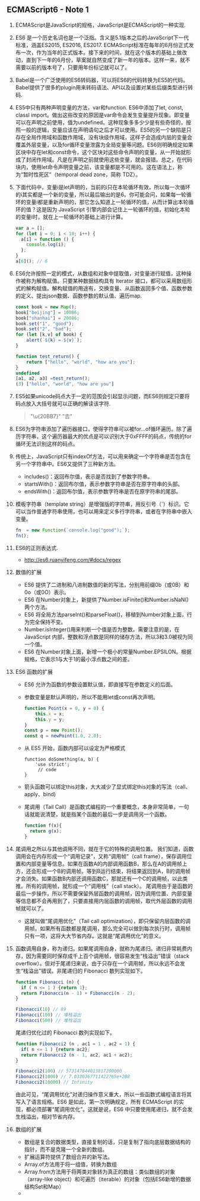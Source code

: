 ## ECMAScript6 - Note 1

1. ECMAScript是JavaScript的规格，JavaScript是ECMAScript的一种实现.

2. ES6 是一个历史名词也是一个泛指。含义是5.1版本之后的JavaScript下一代标准，涵盖ES2015, ES2016, ES2017. ECMAScript标准在每年的6月份正式发布一次，作为当年的正式版本。接下来的时间，就在这个版本的基础上做改动，直到下一年的6月份，草案就自然变成了新一年的版本。这样一来，就不需要以前的版本号了，只要用年份标记就可以了。

3. Babel是一个广泛使用的ES6转码器，可以将ES6的代码转换为ES5的代码。Babel提供了很多的plugin用来转码语法、API以及设置对某些后缀类型进行转码.

4. ES5中只有两种声明变量的方法，var和function. ES6中添加了let, const, classl import。做出这些改变的原因是var命令会发生变量提升现象。即变量可以在声明之前使用，值为undefined。这种现象多多少少是有些奇怪的，按照一般的逻辑，变量应该在声明语句之后才可以使用。ES5的另一个缺陷是只存在全局作用域和函数作用域，没有块级作用域，这样子会造成内层的变量会覆盖外层变量，以及for循环变量泄露为全局变量等问题。ES6则明确规定如果区块中存在let和const命令，这个区块对这些命令声明的变量，从一开始就形成了封闭作用域。凡是在声明之前就使用这些变量，就会报错。总之，在代码块内，使用let命令声明变量之前，该变量都是不可用的。这在语法上，称为“暂时性死区”（temporal dead zone，简称 TDZ）。

5. 下面代码中，变量i是let声明的，当前的i只在本轮循环有效，所以每一次循环的i其实都是一个新的变量，所以最后输出的是6。你可能会问，如果每一轮循环的变量i都是重新声明的，那它怎么知道上一轮循环的值，从而计算出本轮循环的值？这是因为 JavaScript 引擎内部会记住上一轮循环的值，初始化本轮的变量i时，就在上一轮循环的基础上进行计算。

	```javascript
	var a = [];
	for (let i = 0; i < 10; i++) {
	  a[i] = function () {
	    console.log(i);
	  };
	}
	a[6](); // 6
	```
6. ES6允许按照一定的模式，从数组和对象中提取值，对变量进行赋值，这种操作被称为解构赋值。只要某种数据结构具有 Iterator 接口，都可以采用数组形式的解构赋值。解构赋值的用途有，交换变量、从函数返回多个值、函数参数的定义、提出json数据、函数参数的默认值、遍历map.

	```javascript
	const book = new Map();
	book["beijing"] = 10086;
	book["shanhai"] = 20086;
	book.set("1", "good");
	book.set("2", "bad");
	for (let [k,v] of book) {
	    alert(`${k} = ${v}`);
	}
	```
	``` javascript
	function test_return() {
	    return ["hello", "world", "how are you"];
	}
	undefined
	[a1, a2, a3] =test_return();
	(3) ["hello", "world", "how are you"]
	```

7. ES5如果unicode码点大于一定的范围会引起显示问题，而ES6则规定只要将码点放入大括号就可以正确的解读该字符.
	> "\u{20BB7}" "𠮷"

8. ES6为字符串添加了遍历器接口，使得字符串可以被for...of循环遍历。除了遍历字符串，这个遍历器最大的优点是可以识别大于0xFFFF的码点，传统的for循环无法识别这样的码点。

9. 传统上，JavaScript只有indexOf方法，可以用来确定一个字符串是否包含在另一个字符串中。ES6又提供了三种新方法。
	* includes()：返回布尔值，表示是否找到了参数字符串。
	* startsWith()：返回布尔值，表示参数字符串是否在原字符串的头部。
	* endsWith()：返回布尔值，表示参数字符串是否在原字符串的尾部。

10. 模板字符串（template string）是增强版的字符串，用反引号（`）标识。它可以当作普通字符串使用，也可以用来定义多行字符串，或者在字符串中嵌入变量。

	``` javascript
	fn  = new Function(`console.log("good");`);
	fn();
	```
11. ES6的正则表达式.
	* http://es6.ruanyifeng.com/#docs/regex

12. 数值的扩展
	* ES6 提供了二进制和八进制数值的新的写法，分别用前缀0b（或0B）和0o（或0O）表示。
	* ES6 在Number对象上，新提供了Number.isFinite()和Number.isNaN()两个方法。
	* ES6 将全局方法parseInt()和parseFloat()，移植到Number对象上面，行为完全保持不变。
	* Number.isInteger()用来判断一个值是否为整数。需要注意的是，在 JavaScript 内部，整数和浮点数是同样的储存方法，所以3和3.0被视为同一个值。
	* ES6 在Number对象上面，新增一个极小的常量Number.EPSILON。根据规格，它表示1与大于1的最小浮点数之间的差。

13. ES6 函数的扩展
	* ES6 允许为函数的参数设置默认值，即直接写在参数定义的后面。
	* 参数变量是默认声明的，所以不能用let或const再次声明。
	
		```javascript
		function Point(x = 0, y = 0) {
		    this.x = x;
		    this.y = y;
		}
		const p = new Point();
		const q = newPoint(1.0, 2.0);
		```
	* 从 ES5 开始，函数内部可以设定为严格模式

		```
		function doSomething(a, b) {
			'use strict';
			 // code
		}
		```
	* 箭头函数可以绑定this对象，大大减少了显式绑定this对象的写法（call、apply、bind)
	* 尾调用（Tail Call）是函数式编程的一个重要概念，本身非常简单，一句话就能说清楚，就是指某个函数的最后一步是调用另一个函数。

		``` javascript
		function f(x){
		  return g(x);
		}
		```
14. 尾调用之所以与其他调用不同，就在于它的特殊的调用位置。 我们知道，函数调用会在内存形成一个“调用记录”，又称“调用帧”（call frame），保存调用位置和内部变量等信息。如果在函数A的内部调用函数B，那么在A的调用帧上方，还会形成一个B的调用帧。等到B运行结束，将结果返回到A，B的调用帧才会消失。如果函数B内部还调用函数C，那就还有一个C的调用帧，以此类推。所有的调用帧，就形成一个“调用栈”（call stack）。 尾调用由于是函数的最后一步操作，所以不需要保留外层函数的调用帧，因为调用位置、内部变量等信息都不会再用到了，只要直接用内层函数的调用帧，取代外层函数的调用帧就可以了。
	* 这就叫做“尾调用优化”（Tail call optimization），即只保留内层函数的调用帧。如果所有函数都是尾调用，那么完全可以做到每次执行时，调用帧只有一项，这将大大节省内存。这就是“尾调用优化”的意义。

15. 函数调用自身，称为递归。如果尾调用自身，就称为尾递归。递归非常耗费内存，因为需要同时保存成千上百个调用帧，很容易发生“栈溢出”错误（stack overflow）。但对于尾递归来说，由于只存在一个调用帧，所以永远不会发生“栈溢出”错误。非尾递归的 Fibonacci 数列实现如下。

	```javascript
	function Fibonacci (n) {
	  if ( n <= 1 ) {return 1};
	  return Fibonacci(n - 1) + Fibonacci(n - 2);
	}
	
	Fibonacci(10) // 89
	Fibonacci(100) // 堆栈溢出
	Fibonacci(500) // 堆栈溢出
	```
	尾递归优化过的 Fibonacci 数列实现如下。

	```javascript
	function Fibonacci2 (n , ac1 = 1 , ac2 = 1) {
	  if( n <= 1 ) {return ac2};
	  return Fibonacci2 (n - 1, ac2, ac1 + ac2);
	}
	
	Fibonacci2(100) // 573147844013817200000
	Fibonacci2(1000) // 7.0330367711422765e+208
	Fibonacci2(10000) // Infinity
	```
	由此可见，“尾调用优化”对递归操作意义重大，所以一些函数式编程语言将其写入了语言规格。ES6 是如此，第一次明确规定，所有 ECMAScript 的实现，都必须部署“尾调用优化”。这就是说，ES6 中只要使用尾递归，就不会发生栈溢出，相对节省内存。

16. 数组的扩展
	* 数组是复合的数据类型，直接复制的话，只是复制了指向底层数据结构的指针，而不是克隆一个全新的数组。
	* 扩展运算符提供了数组合并的新写法。
	* Array.of方法用于将一组值，转换为数组
	* Array.from方法用于将两类对象转为真正的数组：类似数组的对象（array-like object）和可遍历（iterable）的对象（包括ES6新增的数据结构Set和Map）
	*  









